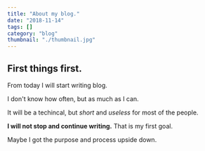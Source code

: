 ```yaml
---
title: "About my blog."
date: "2018-11-14"
tags: []
category: "blog"
thumbnail: "./thumbnail.jpg"
---
```


## First things first.

From today I will start writing blog.

I don't know how often, but as much as I can.

It will be a techincal, but _short_ and _useless_ for most of the people.

**I will not stop and continue writing.** That is my first goal.

Maybe I got the purpose and process upside down.
